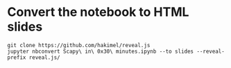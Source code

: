 # Convert the notebook to HTML slides

```
git clone https://github.com/hakimel/reveal.js
jupyter nbconvert Scapy\ in\ 0x30\ minutes.ipynb --to slides --reveal-prefix reveal.js/
```
